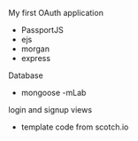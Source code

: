 My first OAuth application

- PassportJS
- ejs
- morgan
- express

Database
- mongoose
-mLab

login and signup views
- template code from scotch.io
